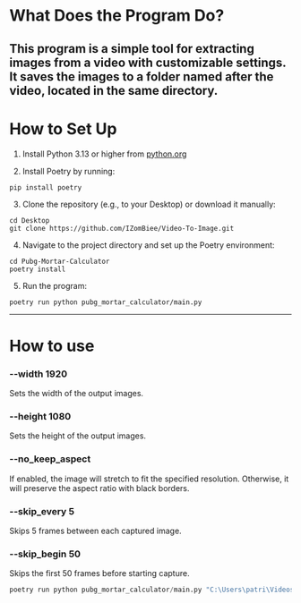 # What Does the Program Do?
This program is a simple tool for extracting images from a video with customizable settings. It saves the images to a folder named after the video, located in the same directory.
---
# How to Set Up
1. Install Python 3.13 or higher from [python.org](https://www.python.org/downloads/)

2. Install Poetry by running:
```shell
pip install poetry
```

3. Clone the repository (e.g., to your Desktop) or download it manually:
```shell
cd Desktop
git clone https://github.com/IZomBiee/Video-To-Image.git
```

4. Navigate to the project directory and set up the Poetry environment:
```shell
cd Pubg-Mortar-Calculator
poetry install
```

5. Run the program:
```shell
poetry run python pubg_mortar_calculator/main.py
```
---
# How to use
### --width 1920
Sets the width of the output images.
### --height 1080
Sets the height of the output images.
### --no_keep_aspect
If enabled, the image will stretch to fit the specified resolution. Otherwise, it will preserve the aspect ratio with black borders.
### --skip_every 5
Skips 5 frames between each captured image.
### --skip_begin 50
Skips the first 50 frames before starting capture.
```python
poetry run python pubg_mortar_calculator/main.py "C:\Users\patri\Videos\2025-06-07 11-38-44.mkv" --skip_every 5 --width 1080 --height --1080 --no_keep_aspect --skip_begin 50
``` 
